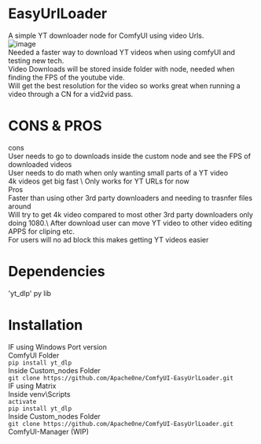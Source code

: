 # EasyUrlLoader
A simple YT downloader node for ComfyUI using video Urls. \
![image](https://github.com/user-attachments/assets/30501d79-6073-4653-8eaf-452ebc7fd719)\
Needed a faster way to download YT videos when using comfyUI and testing new tech. \
Video Downloads will be stored inside folder with node, needed when finding the FPS of the youtube vide. \
Will get the best resolution for the video so works great when running a video through a CN for a vid2vid pass.
# CONS & PROS
cons\
User needs to go to downloads inside the custom node and see the FPS of downloaded videos\
User needs to do math when only wanting small parts of a YT video\
4k videos get big fast \ 
Only works for YT URLs for now\
Pros\
Faster than using other 3rd party downloaders and needing to trasnfer files around\
Will try to get 4k video compared to most other 3rd party downloaders only doing 1080.\ 
After download user can move YT video to other video editing APPS for cliping etc.\
For users will no ad block this makes getting YT videos easier
# Dependencies
'yt_dlp' py lib
# Installation
IF using Windows Port version\
ComfyUI Folder\
```pip install yt_dlp```\
Inside Custom_nodes Folder\
```git clone https://github.com/Apache0ne/ComfyUI-EasyUrlLoader.git ```\
IF using Matrix \
Inside venv\Scripts\
```activate```\
```pip install yt_dlp```\
Inside Custom_nodes Folder\
```git clone https://github.com/Apache0ne/ComfyUI-EasyUrlLoader.git ```\
ComfyUI-Manager (WIP)
